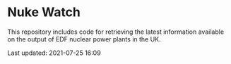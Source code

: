 # Nuke Watch

This repository includes code for retrieving the latest information available on the output of EDF nuclear power plants in the UK.

Last updated: 2021-07-25 16:09